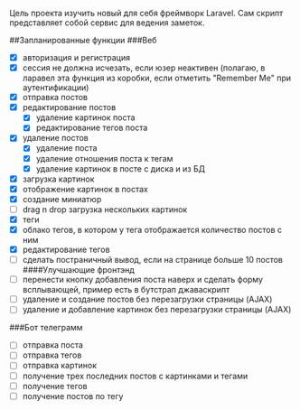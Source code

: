 Цель проекта изучить новый для себя фреймворк Laravel. Сам скрипт представляет собой сервис для ведения заметок.

##Запланированные функции
###Веб
- [x] авторизация и регистрация
- [x] сессия не должна исчезать, если юзер неактивен (полагаю, в ларавел эта функция из коробки, если отметить "Remember Me" при аутентификации)
- [x] отправка постов   
- [x] редактирование постов
    - [x] удаление картинок поста
    - [x] редактирование тегов поста
- [x] удаление поcтов
    - [x] удаление поста
    - [x] удаление отношения поста к тегам
    - [x] удаление картинок в посте с диска и из БД
- [x] загрузка картинок
- [x] отображение картинок в постах
- [x] создание миниатюр
- [ ] drag n drop загрузка нескольких картинок
- [x] теги
- [x] облако тегов, в котором у тега отображается количество постов с ним
- [x] редактирование тегов
- [ ] сделать постраничный вывод, если на странице больше 10 постов
####Улучшающие фронтэнд
- [ ] перенести кнопку добавления поста наверх и сделать форму всплывающей, пример есть в бутстрап джаваскрипт
- [ ] удаление и создание постов без перезагрузки страницы (AJAX)
- [ ] удаление и добавление картинок без перезагрузки страницы (AJAX)

###Бот телеграмм
- [ ] отправка поста
- [ ] отправка тегов
- [ ] отправка картинок
- [ ] получение трех последних постов с картинками и тегами
- [ ] получение тегов
- [ ] получение постов по тегу

